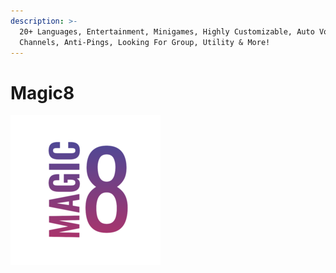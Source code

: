 ```yaml
---
description: >-
  20+ Languages, Entertainment, Minigames, Highly Customizable, Auto Voice
  Channels, Anti-Pings, Looking For Group, Utility & More!
---
```


# Magic8

![](../../.gitbook/assets/240magic8.png)

